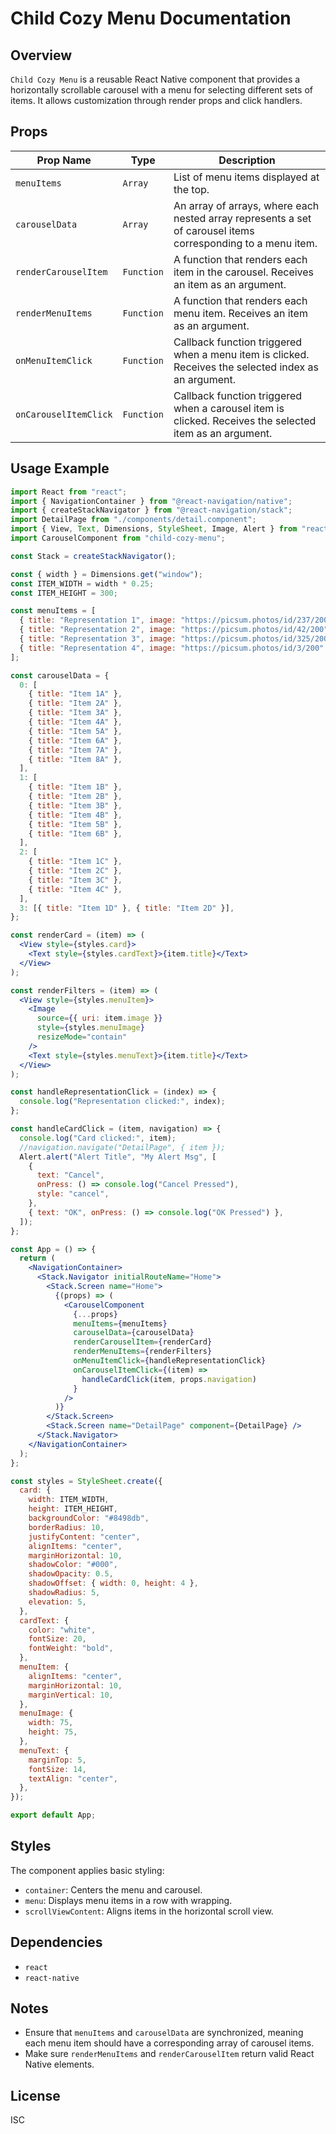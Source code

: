 # Child Cozy Menu Documentation

## Overview
`Child Cozy Menu` is a reusable React Native component that provides a horizontally scrollable carousel with a menu for selecting different sets of items. It allows customization through render props and click handlers.

## Props

| Prop Name            | Type        | Description |
|----------------------|------------|-------------|
| `menuItems`         | `Array`    | List of menu items displayed at the top. |
| `carouselData`      | `Array`    | An array of arrays, where each nested array represents a set of carousel items corresponding to a menu item. |
| `renderCarouselItem` | `Function` | A function that renders each item in the carousel. Receives an item as an argument. |
| `renderMenuItems`    | `Function` | A function that renders each menu item. Receives an item as an argument. |
| `onMenuItemClick`    | `Function` | Callback function triggered when a menu item is clicked. Receives the selected index as an argument. |
| `onCarouselItemClick` | `Function` | Callback function triggered when a carousel item is clicked. Receives the selected item as an argument. |

## Usage Example

```jsx
import React from "react";
import { NavigationContainer } from "@react-navigation/native";
import { createStackNavigator } from "@react-navigation/stack";
import DetailPage from "./components/detail.component";
import { View, Text, Dimensions, StyleSheet, Image, Alert } from "react-native";
import CarouselComponent from "child-cozy-menu";

const Stack = createStackNavigator();

const { width } = Dimensions.get("window");
const ITEM_WIDTH = width * 0.25;
const ITEM_HEIGHT = 300;

const menuItems = [
  { title: "Representation 1", image: "https://picsum.photos/id/237/200" },
  { title: "Representation 2", image: "https://picsum.photos/id/42/200" },
  { title: "Representation 3", image: "https://picsum.photos/id/325/200" },
  { title: "Representation 4", image: "https://picsum.photos/id/3/200" },
];

const carouselData = {
  0: [
    { title: "Item 1A" },
    { title: "Item 2A" },
    { title: "Item 3A" },
    { title: "Item 4A" },
    { title: "Item 5A" },
    { title: "Item 6A" },
    { title: "Item 7A" },
    { title: "Item 8A" },
  ],
  1: [
    { title: "Item 1B" },
    { title: "Item 2B" },
    { title: "Item 3B" },
    { title: "Item 4B" },
    { title: "Item 5B" },
    { title: "Item 6B" },
  ],
  2: [
    { title: "Item 1C" },
    { title: "Item 2C" },
    { title: "Item 3C" },
    { title: "Item 4C" },
  ],
  3: [{ title: "Item 1D" }, { title: "Item 2D" }],
};

const renderCard = (item) => (
  <View style={styles.card}>
    <Text style={styles.cardText}>{item.title}</Text>
  </View>
);

const renderFilters = (item) => (
  <View style={styles.menuItem}>
    <Image
      source={{ uri: item.image }}
      style={styles.menuImage}
      resizeMode="contain"
    />
    <Text style={styles.menuText}>{item.title}</Text>
  </View>
);

const handleRepresentationClick = (index) => {
  console.log("Representation clicked:", index);
};

const handleCardClick = (item, navigation) => {
  console.log("Card clicked:", item);
  //navigation.navigate("DetailPage", { item });
  Alert.alert("Alert Title", "My Alert Msg", [
    {
      text: "Cancel",
      onPress: () => console.log("Cancel Pressed"),
      style: "cancel",
    },
    { text: "OK", onPress: () => console.log("OK Pressed") },
  ]);
};

const App = () => {
  return (
    <NavigationContainer>
      <Stack.Navigator initialRouteName="Home">
        <Stack.Screen name="Home">
          {(props) => (
            <CarouselComponent
              {...props}
              menuItems={menuItems}
              carouselData={carouselData}
              renderCarouselItem={renderCard}
              renderMenuItems={renderFilters}
              onMenuItemClick={handleRepresentationClick}
              onCarouselItemClick={(item) =>
                handleCardClick(item, props.navigation)
              }
            />
          )}
        </Stack.Screen>
        <Stack.Screen name="DetailPage" component={DetailPage} />
      </Stack.Navigator>
    </NavigationContainer>
  );
};

const styles = StyleSheet.create({
  card: {
    width: ITEM_WIDTH,
    height: ITEM_HEIGHT,
    backgroundColor: "#8498db",
    borderRadius: 10,
    justifyContent: "center",
    alignItems: "center",
    marginHorizontal: 10,
    shadowColor: "#000",
    shadowOpacity: 0.5,
    shadowOffset: { width: 0, height: 4 },
    shadowRadius: 5,
    elevation: 5,
  },
  cardText: {
    color: "white",
    fontSize: 20,
    fontWeight: "bold",
  },
  menuItem: {
    alignItems: "center",
    marginHorizontal: 10,
    marginVertical: 10,
  },
  menuImage: {
    width: 75,
    height: 75,
  },
  menuText: {
    marginTop: 5,
    fontSize: 14,
    textAlign: "center",
  },
});

export default App;
```

## Styles

The component applies basic styling:
- `container`: Centers the menu and carousel.
- `menu`: Displays menu items in a row with wrapping.
- `scrollViewContent`: Aligns items in the horizontal scroll view.

## Dependencies
- `react`
- `react-native`

## Notes
- Ensure that `menuItems` and `carouselData` are synchronized, meaning each menu item should have a corresponding array of carousel items.
- Make sure `renderMenuItems` and `renderCarouselItem` return valid React Native elements.

## License
ISC

